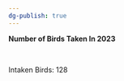 ```yaml
---
dg-publish: true
---
```


<span><span><p dir="auto"><strong>Number of Birds Taken In 2023</strong></p></span></span><span><span><br></span></span><span><span><p dir="auto">Intaken Birds: 128</p></span></span><span><span><br></span></span>
